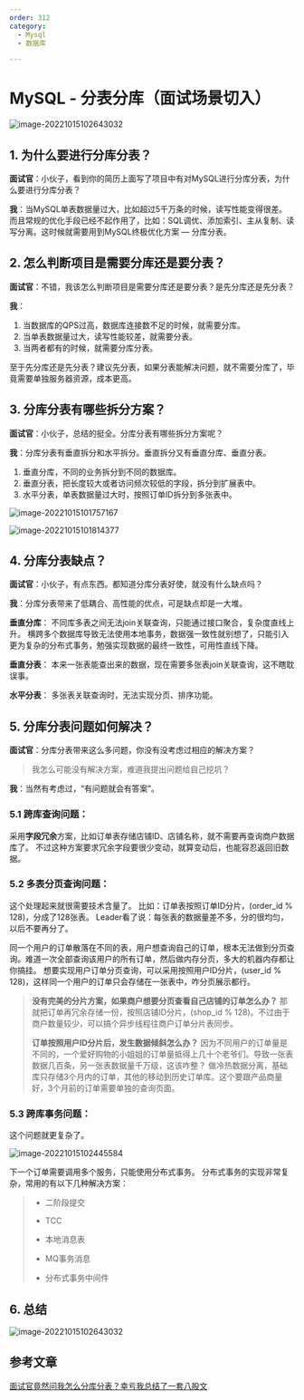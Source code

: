 ```yaml
---
order: 312
category:
  - Mysql
  - 数据库

---
```




# MySQL - 分表分库（面试场景切入）

![image-20221015102643032](https://abelsun-1256449468.cos.ap-beijing.myqcloud.com/image/image-20221015102643032.png)

## 1. 为什么要进行分库分表？

**面试官**：小伙子，看到你的简历上面写了项目中有对MySQL进行分库分表，为什么要进行分库分表？

**我**：当MySQL单表数据量过大，比如超过5千万条的时候，读写性能变得很差。而且常规的优化手段已经不起作用了，比如：SQL调优、添加索引、主从复制、读写分离。这时候就需要用到MySQL终极优化方案 — 分库分表。

## 2. 怎么判断项目是需要分库还是要分表？

**面试官**：不错，我该怎么判断项目是需要分库还是要分表？是先分库还是先分表？

**我**：

1. 当数据库的QPS过高，数据库连接数不足的时候，就需要分库。
2. 当单表数据量过大，读写性能较差，就需要分表。
3. 当两者都有的时候，就需要分库分表。

至于先分库还是先分表？建议先分表，如果分表能解决问题，就不需要分库了，毕竟需要单独服务器资源，成本更高。

## 3. 分库分表有哪些拆分方案？

**面试官**：小伙子，总结的挺全。分库分表有哪些拆分方案呢？

**我**：分库分表有垂直拆分和水平拆分。垂直拆分又有垂直分库、垂直分表。

1. 垂直分库，不同的业务拆分到不同的数据库。
2. 垂直分表，把长度较大或者访问频次较低的字段，拆分到扩展表中。
3. 水平分表，单表数据量过大时，按照订单ID拆分到多张表中。

![image-20221015101757167](https://abelsun-1256449468.cos.ap-beijing.myqcloud.com/image/image-20221015101757167.png)

![image-20221015101814377](https://abelsun-1256449468.cos.ap-beijing.myqcloud.com/image/image-20221015101814377.png)

## 4. 分库分表缺点？

**面试官**：小伙子，有点东西。都知道分库分表好使，就没有什么缺点吗？

**我**：分库分表带来了低耦合、高性能的优点，可是缺点却是一大堆。

**垂直分库**：
不同库多表之间无法join关联查询，只能通过接口聚合，复杂度直线上升。 横跨多个数据库导致无法使用本地事务，数据强一致性就别想了，只能引入更为复杂的分布式事务，勉强实现数据的最终一致性，可用性直线下降。

**垂直分表**：
本来一张表能查出来的数据，现在需要多张表join关联查询，这不瞎耽误事。

**水平分表**：
多张表关联查询时，无法实现分页、排序功能。

## 5. 分库分表问题如何解决？

**面试官**：分库分表带来这么多问题，你没有没考虑过相应的解决方案？

> 我怎么可能没有解决方案，难道我提出问题给自己挖坑？

**我**：当然有考虑过，“有问题就会有答案”。

### 5.1 **跨库查询问题：**

采用**字段冗余**方案，比如订单表存储店铺ID、店铺名称，就不需要再查询商户数据库了。 不过这种方案要求冗余字段要很少变动，就算变动后，也能容忍返回旧数据。

### 5.2 **多表分页查询问题：**

这个处理起来就很需要技术含量了。 比如：订单表按照订单ID分片，(order_id % 128)，分成了128张表。 Leader看了说：每张表的数据量差不多，分的很均匀，以后不要再分了。

同一个用户的订单散落在不同的表，用户想查询自己的订单，根本无法做到分页查询。难道一次全部查询该用户的所有订单，然后做内存分页，多大的机器内存都让你搞挂。
想要实现用户订单分页查询，可以采用按照用户ID分片，(user_id % 128)，这样同一个用户的订单只会存储在一张表中，咋分页展示都行。

> **没有完美的分片方案，如果商户想要分页查看自己店铺的订单怎么办？**
> 那就把订单再冗余存储一份，按照店铺ID分片，(shop_id % 128)。不过由于商户数量较少，可以搞个异步线程往商户订单分片表同步。
>
> 
>
> **订单按照用户ID分片后，发生数据倾斜怎么办？**
> 因为不同用户的订单量是不同的，一个爱好购物的小姐姐的订单量抵得上几十个老爷们。导致一张表数据几百条，另一张表数据量千万级，这该咋整？
> 做冷热数据分离，基础库只存储3个月内的订单，其他的移动到历史订单库。这个要跟产品商量好，3个月前的订单需要单独的查询页面。

### 5.3 **跨库事务问题：**

这个问题就更复杂了。

![image-20221015102445584](https://abelsun-1256449468.cos.ap-beijing.myqcloud.com/image/image-20221015102445584.png)

下一个订单需要调用多个服务，只能使用分布式事务。 分布式事务的实现非常复杂，常用的有以下几种解决方案：

> - 二阶段提交
>
> - TCC
>
> - 本地消息表
>
> - MQ事务消息
>
> - 分布式事务中间件

## 6. 总结

![image-20221015102643032](https://abelsun-1256449468.cos.ap-beijing.myqcloud.com/image/image-20221015102643032.png)

## 参考文章

[面试官竟然问我怎么分库分表？幸亏我总结了一套八股文](https://zhuanlan.zhihu.com/p/455694017)